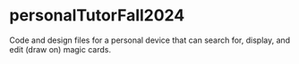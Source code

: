 # personalTutorFall2024
Code and design files for a personal device that can search for, display, and edit (draw on) magic cards.
